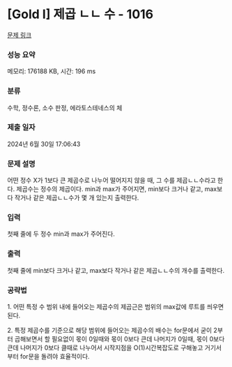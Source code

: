 # [Gold I] 제곱 ㄴㄴ 수 - 1016 

[문제 링크](https://www.acmicpc.net/problem/1016) 

### 성능 요약

메모리: 176188 KB, 시간: 196 ms

### 분류

수학, 정수론, 소수 판정, 에라토스테네스의 체

### 제출 일자

2024년 6월 30일 17:06:43

### 문제 설명

<p>어떤 정수 X가 1보다 큰 제곱수로 나누어 떨어지지 않을 때, 그 수를 제곱ㄴㄴ수라고 한다. 제곱수는 정수의 제곱이다. min과 max가 주어지면, min보다 크거나 같고, max보다 작거나 같은 제곱ㄴㄴ수가 몇 개 있는지 출력한다.</p>

### 입력 

 <p>첫째 줄에 두 정수 min과 max가 주어진다.</p>

### 출력 

 <p>첫째 줄에 min보다 크거나 같고, max보다 작거나 같은 제곱ㄴㄴ수의 개수를 출력한다.</p>

### 공략법
 <p>1. 어떤 특정 수 범위 내에 들어오는 제곱수의 제곱근은 범위의 max값에 루트를 씌우면 된다.</p>
 <p>2. 특정 제곱수를 기준으로 해당 범위에 들어오는 제곱수의 배수는 for문에서 굳이 2부터 곱해보면서 할 필요없이 몫이 0일때와 몫이 0보다 큰데 나머지가 0일때, 몫이 0보다 큰데 나머지가 0보다 클때로 나누어서 시작지점을 O(1)시간복잡도로 구해놓고 거기서부터 for문을 돌려야 효율적이다.</p>

